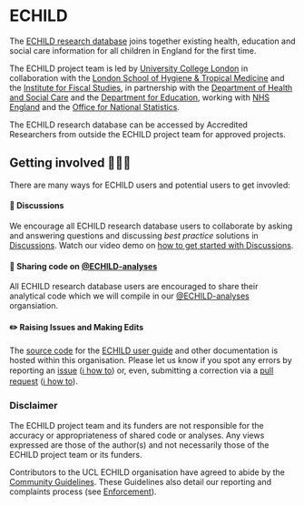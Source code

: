 # ECHILD

The [ECHILD research database](https://www.echild.ac.uk) 
joins together existing health, education and social care information for all children in England for the first time.

The ECHILD project team is led by [University College London](https://www.ucl.ac.uk/child-health/echild) in collaboration with the 
[London School of Hygiene & Tropical Medicine](https://www.lshtm.ac.uk/) 
and the [Institute for Fiscal Studies](https://www.ifs.org.uk/), 
in partnership with the 
[Department of Health and Social Care](https://www.gov.uk/government/organisations/department-of-health-and-social-care) 
and the 
[Department for Education](https://www.gov.uk/government/organisations/department-for-education), 
working with 
[NHS England](https://www.england.nhs.uk/)
and the 
[Office for National Statistics](https://www.ons.gov.uk/).

The ECHILD research database can be accessed by Accredited 
Researchers from outside the ECHILD project team for approved projects.

## Getting involved 👷‍♀️👷

There are many ways for ECHILD users and potential users to get invovled:

#### 💬 Discussions
We encourage all ECHILD research database users to collaborate by asking 
and answering questions and discussing *best practice* solutions in 
[Discussions](https://github.com/orgs/UCL-ECHILD/discussions). Watch our 
video demo on 
[how to get started with Discussions](https://mediacentral.ucl.ac.uk/Player/2e5937hh).

#### 👐 Sharing code on [@ECHILD-analyses](https://github.com/ECHILD-analyses)
All ECHILD research database users are encouraged to share their analytical code 
which we will compile in our [@ECHILD-analyses](https://github.com/ECHILD-analyses) 
organsiation.

#### ✏️ Raising Issues and Making Edits
The [source code](https://github.com/UCL-ECHILD/docs.echild.ac.uk-website) for the 
[ECHILD user guide](https://docs.echild.ac.uk) and other documentation is hosted 
within this organisation. Please let us know if you spot any errors by reporting an 
[issue](https://github.com/UCL-ECHILD/docs.echild.ac.uk-website/issues) 
([ℹ️ how to](https://docs.github.com/en/issues/tracking-your-work-with-issues/creating-an-issue)) 
or, even, submitting a correction via a [pull request](https://github.com/UCL-ECHILD/docs.echild.ac.uk-website/compare) 
([ℹ️ how to](https://the-turing-way.netlify.app/reproducible-research/vcs/vcs-github.html#contributing-to-other-projects)).

### Disclaimer

The ECHILD project team and its funders are not responsible for the accuracy or 
appropriateness of shared code or analyses. Any views expressed 
are those of the author(s) and not necessarily those of the ECHILD 
project team or its funders.

Contributors to the UCL ECHILD organisation have agreed to abide by the
[Community Guidelines](https://github.com/UCL-ECHILD/.github/blob/main/CODE_OF_CONDUCT.md). 
These Guidelines also detail our reporting and complaints process (see 
[Enforcement](https://github.com/UCL-ECHILD/.github/blob/main/CODE_OF_CONDUCT.md#enforcement)).
